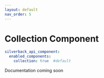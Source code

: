 ```yaml
---
layout: default
nav_order: 5
---
```

# Collection Component

```yaml
silverback_api_component:
  enabled_components:
    collection: true  #default
```

Documentation coming soon
